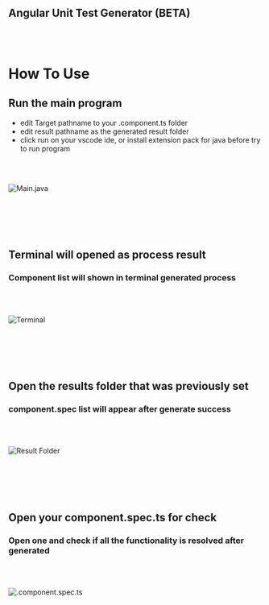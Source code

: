 ## Angular Unit Test Generator (BETA)
<br>
<br>

# How To Use
## Run the main program
- edit Target pathname to your .component.ts folder
- edit result pathname as the generated result folder
- click run on your vscode ide, or install extension pack for java before try to run program
<br>
<br>

![Main.java](https://i.ibb.co/YPM7p7P/1.jpg)

<br>
<br>
<br>
<br>

## Terminal will opened as process result
### Component list will shown in terminal generated process
<br>
<br>

![Terminal](https://i.ibb.co/6vqh9sq/2.jpg)

<br>
<br>
<br>
<br>

## Open the results folder that was previously set
### component.spec list will appear after generate success
<br>
<br>

![Result Folder](https://i.ibb.co/4VFkYQB/3.jpg)

<br>
<br>
<br>
<br>

## Open your component.spec.ts for check
### Open one and check if all the functionality is resolved after generated
<br>
<br>

![.component.spec.ts](https://i.ibb.co/hcQ6bRJ/4.jpg)

